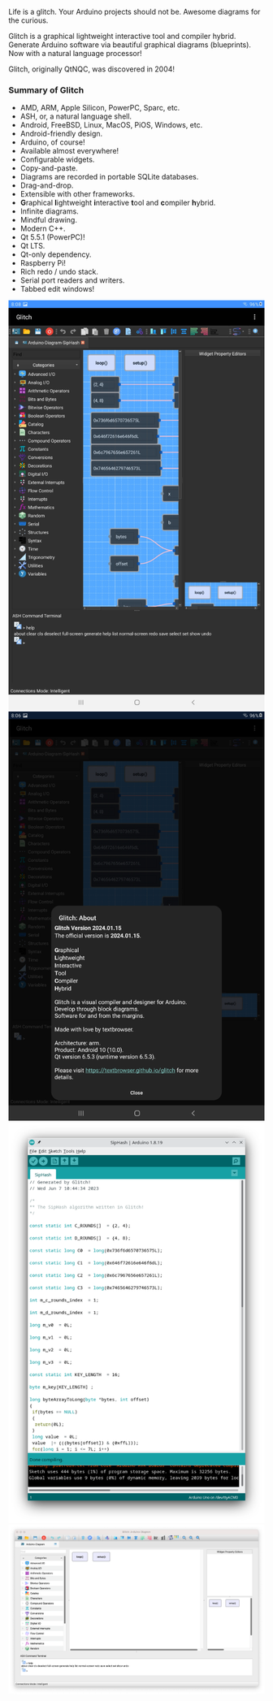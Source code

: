 Life is a glitch. Your Arduino projects should not be.
Awesome diagrams for the curious.

Glitch is a graphical lightweight interactive tool and compiler hybrid.
Generate Arduino software via beautiful graphical diagrams (blueprints).
Now with a natural language processor!

Glitch, originally QtNQC, was discovered in 2004!

<h3><b>Summary of Glitch</b></h3>

<ul>
<li>AMD, ARM, Apple Silicon, PowerPC, Sparc, etc.</li>
<li>ASH, or, a natural language shell.</li>
<li>Android, FreeBSD, Linux, MacOS, PiOS, Windows, etc.</li>
<li>Android-friendly design.</li>
<li>Arduino, of course!</li>
<li>Available almost everywhere!</li>
<li>Configurable widgets.</li>
<li>Copy-and-paste.</li>
<li>Diagrams are recorded in portable SQLite databases.</li>
<li>Drag-and-drop.</li>
<li>Extensible with other frameworks.</li>
<li><b>G</b>raphical <b>l</b>ightweight <b>i</b>nteractive <b>t</b>ool and
    <b>c</b>ompiler <b>h</b>ybrid.</li>
<li>Infinite diagrams.</li>
<li>Mindful drawing.</li>
<li>Modern C++.</li>
<li>Qt 5.5.1 (PowerPC)!</li>
<li>Qt LTS.</li>
<li>Qt-only dependency.</li>
<li>Raspberry Pi!</li>
<li>Rich redo / undo stack.</li>
<li>Serial port readers and writers.</li>
<li>Tabbed edit windows!</li>
</ul>

![Glitch](https://github.com/textbrowser/glitch/blob/master/Images/glitch-android-1.png)
![Glitch](https://github.com/textbrowser/glitch/blob/master/Images/glitch-android-2.png)
![Glitch](https://github.com/textbrowser/glitch/blob/master/Images/glitch-arduino.png)
![Glitch](https://github.com/textbrowser/glitch/blob/master/Images/glitch-macos.png)
